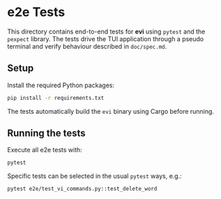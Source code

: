 # e2e Tests

This directory contains end-to-end tests for **evi** using `pytest` and the
`pexpect` library. The tests drive the TUI application through a pseudo
terminal and verify behaviour described in `doc/spec.md`.

## Setup

Install the required Python packages:

```bash
pip install -r requirements.txt
```

The tests automatically build the `evi` binary using Cargo before running.

## Running the tests

Execute all e2e tests with:

```bash
pytest
```

Specific tests can be selected in the usual `pytest` ways, e.g.:

```bash
pytest e2e/test_vi_commands.py::test_delete_word
```
